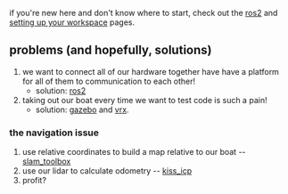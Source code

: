 if you're new here and don't know where to start, check out the [ros2](./ros2.md) and [setting up your workspace](./setting_up_your_workspace.md) pages.

## problems (and hopefully, solutions)
1. we want to connect all of our hardware together have have a platform for all of them to communication to each other!
	* solution: [ros2](./ros2.md)
2. taking out our boat every time we want to test code is such a pain!
	* solution: [gazebo](./gazebo.md) and [vrx](./vrx.md).
### the navigation issue
1. use relative coordinates to build a map relative to our boat -- [slam_toolbox](./slam_toolbox.md)
2. use our lidar to calculate odometry -- [kiss_icp](./kiss_icp.md)
3. profit?
